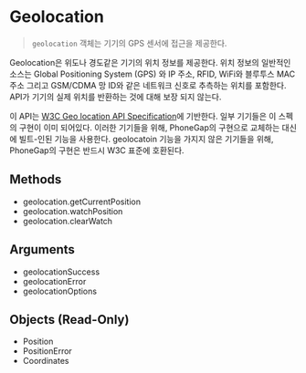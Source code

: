 Geolocation
===========

> `geolocation` 객체는 기기의 GPS 센서에 접근을 제공한다.

Geolocation은 위도나 경도같은 기기의 위치 정보를 제공한다. 위치 정보의 일반적인 소스는 Global Positioning System (GPS) 와 IP 주소, RFID, WiFi와 블루투스 MAC 주소 그리고 GSM/CDMA 망 ID와 같은 네트워크 신호로 추측하는 위치를 포함한다. API가 기기의 실제 위치를 반환하는 것에 대해 보장 되지 않는다. 

이 API는 [W3C Geo location API Specification](http://dev.w3.org/geo/api/spec-source.html)에 기반한다.  일부 기기들은 이 스펙의 구현이 이미 되어있다. 이러한 기기들을 위해, PhoneGap의 구현으로 교체하는 대신에 빌트-인된 기능을 사용한다. geolocatoin 기능을 가지지 않은 기기들을 위해, PhoneGap의 구현은 반드시 W3C 표준에 호환된다.

Methods
-------

- geolocation.getCurrentPosition
- geolocation.watchPosition
- geolocation.clearWatch


Arguments
---------

- geolocationSuccess
- geolocationError
- geolocationOptions

Objects (Read-Only)
-------------------

- Position
- PositionError
- Coordinates
